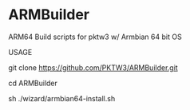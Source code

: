# ARMBuilder
ARM64 Build scripts for pktw3 w/ Armbian 64 bit OS

USAGE

git clone https://github.com/PKTW3/ARMBuilder.git

cd ARMBuilder

sh ./wizard/armbian64-install.sh
